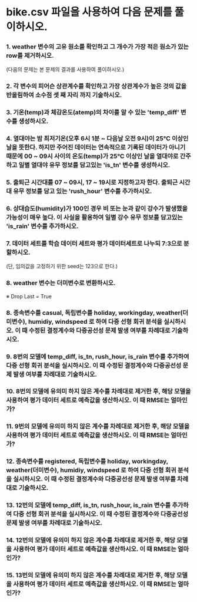 # bike.csv 파일을 사용하여 다음 문제를 풀이하시오.

### 1. weather 변수의 고유 원소를 확인하고 그 개수가 가장 적은 원소가 있는 row를 제거하시오.
(다음의 문제는 본 문제의 결과를 사용하여 풀이하시오.)

### 2. 각 변수의 피어슨 상관계수를 확인하고 가장 상관계수가 높은 것의 값을 반올림하여 소수점 셋 째 자리 까지 기술하시오.

### 3. 기온(temp)과 체감온도(atemp)의 차이를 알 수 있는 'temp_diff' 변수를 생성하시오.

### 4. 열대야는 밤 최저기온(오후 6시 1분 ~ 다음날 오전 9시)이 25℃ 이상인 날을 뜻한다. 하지만 주어진 데이터는 연속적으로 기록된 데이터가 아니기 때문에 00 ~ 09시 사이의 온도(temp)가 25℃ 이상인 날을 열대야로 간주하고 일별 열대야 유무 정보를 담고있는 'is_tn' 변수를 생성하시오.

### 5. 출퇴근 시간대를 07 ~ 09시, 17 ~ 19시로 지정하고자 한다. 출퇴근 시간대 유무 정보를 담고 있는 'rush_hour' 변수를 추가하시오.

### 6. 상대습도(humidity)가 100인 경우 비 또는 눈과 같이 강수가 발생했을 가능성이 매우 높다. 이 사실을 활용하여 일별 강수 유무 정보를 담고있는 'is_rain' 변수를 추가하시오.

### 7. 데이터 세트를 학습 데이터 세트와 평가 데이터세트로 나누되 7:3으로 분할하시오.
(단, 임의값을 고정하기 위한 seed는 123으로 한다.)

### 8. weather 변수는 더미변수로 변환하시오.
 ※ Drop Last = True

### 8. 종속변수를 casual, 독립변수를 holiday, workingday, weather(더미변수), humidiy, windspeed 로 하여 다중 선형 회귀 분석을 실시하시오. 이 때 수정된 결정계수와 다중공선성 문제 발생 여부를 차례대로 기술하시오.

### 9. 8번의 모델에 temp_diff, is_tn, rush_hour, is_rain 변수를 추가하여 다중 선형 회귀 분석을 실시하시오. 이 때 수정된 결정계수와 다중공선성 문제 발생 여부를 차례대로 기술하시오.

### 10. 8번의 모델에 유의미 하지 않은 계수를 차례대로 제거한 후, 해당 모델을 사용하여 평가 데이터 세트로 예측값을 생산하시오. 이 때 RMSE는 얼마인가?

### 11. 9번의 모델에 유의미 하지 않은 계수를 차례대로 제거한 후, 해당 모델을 사용하여 평가 데이터 세트로 예측값을 생산하시오. 이 때 RMSE는 얼마인가?

### 12. 종속변수를 registered, 독립변수를 holiday, workingday, weather(더미변수), humidiy, windspeed 로 하여 다중 선형 회귀 분석을 실시하시오. 이 때 수정된 결정계수와 다중공선성 문제 발생 여부를 차례대로 기술하시오.

### 13. 12번의 모델에 temp_diff, is_tn, rush_hour, is_rain 변수를 추가하여 다중 선형 회귀 분석을 실시하시오. 이 때 수정된 결정계수와 다중공선성 문제 발생 여부를 차례대로 기술하시오.

### 14. 12번의 모델에 유의미 하지 않은 계수를 차례대로 제거한 후, 해당 모델을 사용하여 평가 데이터 세트로 예측값을 생산하시오. 이 때 RMSE는 얼마인가?

### 15. 13번의 모델에 유의미 하지 않은 계수를 차례대로 제거한 후, 해당 모델을 사용하여 평가 데이터 세트로 예측값을 생산하시오. 이 때 RMSE는 얼마인가?

